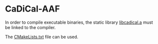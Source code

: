 # CaDiCal-AAF

In order to compile executable binaries, the static library [libcadical.a](libcadical.a) must be linked to the compiler.

The [CMakeLists.txt](CMakeLists.txt) file can be used.

